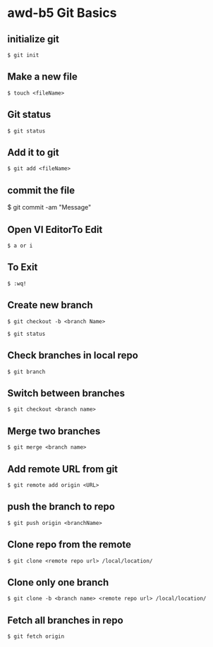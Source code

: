 # awd-b5 Git Basics
## initialize git
  	$ git init

## Make a new file
  	$ touch <fileName>
  
## Git status
	$ git status


## Add it to git

	$ git add <fileName>

## commit the file

  $ git commit -am "Message"

## Open VI EditorTo Edit
  	$ a or i 
## To Exit
	$ :wq!
  
## Create new branch

	$ git checkout -b <branch Name>

  	$ git status


## Check branches in local  repo

	$ git branch

## Switch between branches

	$ git checkout <branch name>

## Merge two branches

	$ git merge <branch name>


## Add remote URL from git

	$ git remote add origin <URL>

## push the branch to repo
	$ git push origin <branchName>


## Clone repo from the remote 

	$ git clone <remote repo url> /local/location/

## Clone only one branch
	$ git clone -b <branch name> <remote repo url> /local/location/


## Fetch all branches in repo

	$ git fetch origin 


